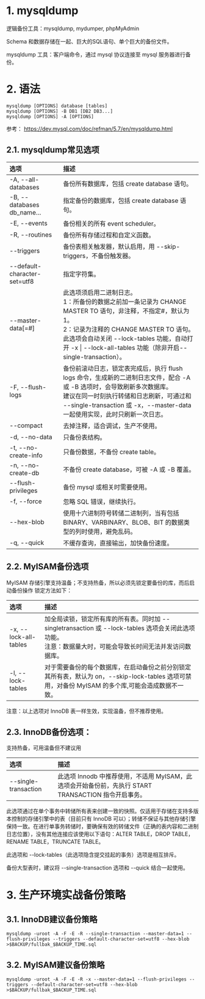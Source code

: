 # 1. mysqldump

逻辑备份工具：mysqldump, mydumper, phpMyAdmin

Schema 和数据存储在一起、巨大的SQL语句、单个巨大的备份文件。

mysqldump 工具：客户端命令，通过 mysql 协议连接至 mysql 服务器进行备份。

# 2. 语法

```
mysqldump [OPTIONS] database [tables]
mysqldump [OPTIONS] -B DB1 [DB2 DB3...]
mysqldump [OPTIONS] -A [OPTIONS]
```
参考：
https://dev.mysql.com/doc/refman/5.7/en/mysqldump.html

## 2.1. mysqldump常见选项

|选项|描述|
|:-|:-|
|-A, --all-databases |备份所有数据库，包括 create database 语句。|
|-B, --databases db_name… |指定备份的数据库，包括 create database 语句。|
|-E, --events|备份相关的所有 event scheduler。|
|-R, --routines|备份所有存储过程和自定义函数。|
|--triggers|备份表相关触发器，默认启用，用 --skip-triggers，不备份触发器。|
|--default-character-set=utf8 |指定字符集。|
|--master-data[=#]|此选项须启用二进制日志。<br>1：所备份的数据之前加一条记录为 CHANGE MASTER TO 语句，非注释，不指定#，默认为1。<br>2：记录为注释的 CHANGE MASTER TO 语句。<br>此选项会自动关闭 --lock-tables 功能，自动打开 -x \| --lock-all-tables 功能（除非开启--single-transaction）。|
|-F, --flush-logs |备份前滚动日志，锁定表完成后，执行 flush logs 命令，生成新的二进制日志文件，配合 -A 或 -B 选项时，会导致刷新多次数据库。<br>建议在同一时刻执行转储和日志刷新，可通过和 --single-transaction 或 -x，--master-data 一起使用实现，此时只刷新一次日志。|
|--compact |去掉注释，适合调试，生产不使用。|
|-d, --no-data |只备份表结构。|
|-t, --no-create-info |只备份数据，不备份 create table。|
|-n, --no-create-db |不备份 create database，可被 -A 或 -B 覆盖。|
|--flush-privileges |备份 mysql 或相关时需要使用。|
|-f, --force |忽略 SQL 错误，继续执行。|
|--hex-blob |使用十六进制符号转储二进制列，当有包括 BINARY、VARBINARY、BLOB、BIT 的数据类型的列时使用，避免乱码。|
|-q, --quick |不缓存查询，直接输出，加快备份速度。|

## 2.2. MyISAM备份选项

MyISAM 存储引擎支持温备；不支持热备，所以必须先锁定要备份的库，而后启动备份操作
锁定方法如下：

|选项|描述|
|:-|:-|
|-x, --lock-all-tables|加全局读锁，锁定所有库的所有表。同时加 --singletransaction 或 --lock-tables 选项会关闭此选项功能。<br>注意：数据量大时，可能会导致长时间无法并发访问数据库。|
|-l, --lock-tables|对于需要备份的每个数据库，在启动备份之前分别锁定其所有表，默认为 on，--skip-lock-tables 选项可禁用，对备份 MyISAM 的多个库,可能会造成数据不一致。|

注意：以上选项对 InnoDB 表一样生效，实现温备，但不推荐使用。

## 2.3. InnoDB备份选项： 

支持热备，可用温备但不建议用

|选项|描述|
|:-|:-|
|--single-transaction|此选项 Innodb 中推荐使用，不适用 MyISAM，此选项会开始备份前，先执行 START TRANSACTION 指令开启事务。|

此选项通过在单个事务中转储所有表来创建一致的快照。仅适用于存储在支持多版本控制的存储引擎中的表（目前只有 InnoDB 可以）；转储不保证与其他存储引擎保持一致。在进行单事务转储时，要确保有效的转储文件（正确的表内容和二进制日志位置），没有其他连接应该使用以下语句：ALTER TABLE，DROP TABLE，RENAME TABLE，TRUNCATE TABLE。

此选项和 --lock-tables（此选项隐含提交挂起的事务）选项是相互排斥。

备份大型表时，建议将 --single-transaction 选项和 --quick 结合一起使用。

# 3. 生产环境实战备份策略
## 3.1. InnoDB建议备份策略

```
mysqldump -uroot -A -F -E -R --single-transaction --master-data=1 --
flush-privileges --triggers --default-character-set=utf8 --hex-blob
>$BACKUP/fullbak_$BACKUP_TIME.sql
```

## 3.2. MyISAM建议备份策略

```
mysqldump -uroot -A -F -E -R -x --master-data=1 --flush-privileges --
triggers --default-character-set=utf8 --hex-blob
>$BACKUP/fullbak_$BACKUP_TIME.sql
```